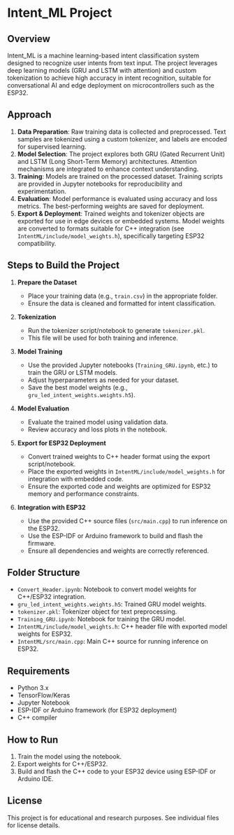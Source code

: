 # Intent_ML Project

## Overview
Intent_ML is a machine learning-based intent classification system designed to recognize user intents from text input. The project leverages deep learning models (GRU and LSTM with attention) and custom tokenization to achieve high accuracy in intent recognition, suitable for conversational AI and edge deployment on microcontrollers such as the ESP32.

## Approach
1. **Data Preparation**: Raw training data is collected and preprocessed. Text samples are tokenized using a custom tokenizer, and labels are encoded for supervised learning.
2. **Model Selection**: The project explores both GRU (Gated Recurrent Unit) and LSTM (Long Short-Term Memory) architectures. Attention mechanisms are integrated to enhance context understanding.
3. **Training**: Models are trained on the processed dataset. Training scripts are provided in Jupyter notebooks for reproducibility and experimentation.
4. **Evaluation**: Model performance is evaluated using accuracy and loss metrics. The best-performing weights are saved for deployment.
5. **Export & Deployment**: Trained weights and tokenizer objects are exported for use in edge devices or embedded systems. Model weights are converted to formats suitable for C++ integration (see `IntentML/include/model_weights.h`), specifically targeting ESP32 compatibility.

## Steps to Build the Project

1. **Prepare the Dataset**
   - Place your training data (e.g., `train.csv`) in the appropriate folder.
   - Ensure the data is cleaned and formatted for intent classification.

2. **Tokenization**
   - Run the tokenizer script/notebook to generate `tokenizer.pkl`.
   - This file will be used for both training and inference.

3. **Model Training**
   - Use the provided Jupyter notebooks (`Training_GRU.ipynb`, etc.) to train the GRU or LSTM models.
   - Adjust hyperparameters as needed for your dataset.
   - Save the best model weights (e.g., `gru_led_intent_weights.weights.h5`).

4. **Model Evaluation**
   - Evaluate the trained model using validation data.
   - Review accuracy and loss plots in the notebook.

5. **Export for ESP32 Deployment**
   - Convert trained weights to C++ header format using the export script/notebook.
   - Place the exported weights in `IntentML/include/model_weights.h` for integration with embedded code.
   - Ensure the exported code and weights are optimized for ESP32 memory and performance constraints.

6. **Integration with ESP32**
   - Use the provided C++ source files (`src/main.cpp`) to run inference on the ESP32.
   - Use the ESP-IDF or Arduino framework to build and flash the firmware.
   - Ensure all dependencies and weights are correctly referenced.

## Folder Structure
- `Convert_Header.ipynb`: Notebook to convert model weights for C++/ESP32 integration.
- `gru_led_intent_weights.weights.h5`: Trained GRU model weights.
- `tokenizer.pkl`: Tokenizer object for text preprocessing.
- `Training_GRU.ipynb`: Notebook for training the GRU model.
- `IntentML/include/model_weights.h`: C++ header file with exported model weights for ESP32.
- `IntentML/src/main.cpp`: Main C++ source for running inference on ESP32.

## Requirements
- Python 3.x
- TensorFlow/Keras
- Jupyter Notebook
- ESP-IDF or Arduino framework (for ESP32 deployment)
- C++ compiler

## How to Run
1. Train the model using the notebook.
2. Export weights for C++/ESP32.
3. Build and flash the C++ code to your ESP32 device using ESP-IDF or Arduino IDE.

## License
This project is for educational and research purposes. See individual files for license details.
